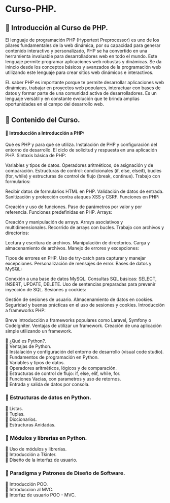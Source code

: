 # Curso-PHP.

## :open_file_folder: Introducción al Curso de PHP.

El lenguaje de programación PHP (Hypertext Preprocessor) es uno de los pilares fundamentales de la web dinámica, por su capacidad para generar contenido interactivo y personalizado, PHP se ha convertido en una herramienta invaluable para desarrolladores web en todo el mundo. Este lenguaje permite programar aplicaciones web robustas y dinámicas. Se da inincio desde los conceptos básicos y avanzados de la programación web utilizando este lenguaje para crear sitios web dinámicos e interactivos.

EL saber PHP es importante porque te permite desarrollar aplicaciones web dinámicas, trabajar en proyectos web populares, interactuar con bases de datos y formar parte de una comunidad activa de desarrolladores. Es un lenguaje versátil y en constante evolución que te brinda amplias oportunidades en el campo del desarrollo web.


## :pushpin:  Contenido del Curso.


#### :bookmark_tabs: Introducción a Introducción a PHP:



Qué es PHP y para qué se utiliza.
Instalación de PHP y configuración del entorno de desarrollo.
El ciclo de solicitud y respuesta en una aplicación PHP.
Sintaxis básica de PHP:

Variables y tipos de datos.
Operadores aritméticos, de asignación y de comparación.
Estructuras de control: condicionales (if, else, elseif), bucles (for, while) y estructuras de control de flujo (break, continue).
Trabajo con formularios:

Recibir datos de formularios HTML en PHP.
Validación de datos de entrada.
Sanitización y protección contra ataques XSS y CSRF.
Funciones en PHP:

Creación y uso de funciones.
Paso de parámetros por valor y por referencia.
Funciones predefinidas en PHP.
Arrays:

Creación y manipulación de arrays.
Arrays asociativos y multidimensionales.
Recorrido de arrays con bucles.
Trabajo con archivos y directorios:

Lectura y escritura de archivos.
Manipulación de directorios.
Carga y almacenamiento de archivos.
Manejo de errores y excepciones:

Tipos de errores en PHP.
Uso de try-catch para capturar y manejar excepciones.
Personalización de mensajes de error.
Bases de datos y MySQL:

Conexión a una base de datos MySQL.
Consultas SQL básicas: SELECT, INSERT, UPDATE, DELETE.
Uso de sentencias preparadas para prevenir inyección de SQL.
Sesiones y cookies:

Gestión de sesiones de usuario.
Almacenamiento de datos en cookies.
Seguridad y buenas prácticas en el uso de sesiones y cookies.
Introducción a frameworks PHP:

Breve introducción a frameworks populares como Laravel, Symfony o CodeIgniter.
Ventajas de utilizar un framework.
Creación de una aplicación simple utilizando un framework.

:small_orange_diamond: ¿Qué es Python?. <br>
:small_orange_diamond: Ventajas de Python. <br>
:small_orange_diamond: Instalación y configuración del entorno de desarrollo (visual code studio).<br>
:small_orange_diamond: Fundamentos de programación en Python.<br>
:small_orange_diamond: Variables y tipos de datos.<br>
:small_orange_diamond: Operadores aritméticos, lógicos y de comparación.<br>
:small_orange_diamond: Estructuras de control de flujo: if, else, elif, while, for.<br>
:small_orange_diamond: Funciones Vacias, con parametros y uso de retornos.<br>
:small_orange_diamond: Entrada y salida de datos por consola.<br>

### :bookmark_tabs: Estructuras de datos en Python.
:small_orange_diamond: Listas.<br>
:small_orange_diamond: Tuplas.<br>
:small_orange_diamond: Diccionarios.<br>
:small_orange_diamond: Estructuras Anidadas.<br>


### :bookmark_tabs: Módulos y librerías en Python.
:small_orange_diamond: Uso de módulos y librerías.<br>
:small_orange_diamond: Introducción a Tkinter.<br>
:small_orange_diamond: Diseño de la interfaz de usuario.<br>

### :bookmark_tabs: Paradigma y Patrones de Diseño de Software.
:small_orange_diamond: Introducción POO.<br>
:small_orange_diamond: Introduccion al MVC.<br>
:small_orange_diamond: Interfaz de usuario POO - MVC.<br>
